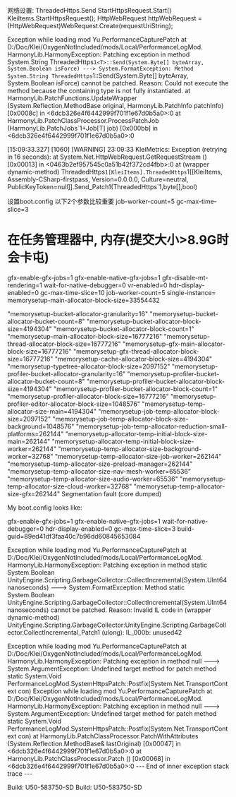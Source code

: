 ﻿
网络设置:
ThreadedHttps.Send  StartHttpsRequest.Start()
KleiItems.StartHttpsRequest();
HttpWebRequest httpWebRequest = (HttpWebRequest)WebRequest.Create(requestUriString);

Exception while loading mod Yu.PerformanceCapturePatch at D:/Doc/Klei/OxygenNotIncluded/mods/Local/PerformanceLogMod. 
HarmonyLib.HarmonyException: Patching exception in method System.String ThreadedHttps`1<T>::Send(System.Byte[] byteArray, System.Boolean isForce) ---> System.FormatException: Method System.String ThreadedHttps`1<T>::Send(System.Byte[] byteArray, System.Boolean isForce) cannot be patched. Reason: Could not execute the method because the containing type is not fully instantiated.
  at HarmonyLib.PatchFunctions.UpdateWrapper (System.Reflection.MethodBase original, HarmonyLib.PatchInfo patchInfo) [0x0008c] in <6dcb326e4f6442999f701f1e67d0b5a0>:0 
  at HarmonyLib.PatchClassProcessor.ProcessPatchJob (HarmonyLib.PatchJobs`1+Job[T] job) [0x000bb] in <6dcb326e4f6442999f701f1e67d0b5a0>:0 
 
[15:09:33.327] [1060] [WARNING] 23:09:33 KleiMetrics: Exception (retrying in 16 seconds): 
  at System.Net.HttpWebRequest.GetRequestStream () [0x00013] in <0463b2ef957545c0a51b42f372cd4fbb>:0 
  at (wrapper dynamic-method) ThreadedHttps`1[KleiItems].ThreadedHttps`1[[KleiItems, Assembly-CSharp-firstpass, Version=0.0.0.0, Culture=neutral, PublicKeyToken=null]].Send_Patch1(ThreadedHttps`1<KleiItems>,byte[],bool)
 
设置boot.config
以下2个参数比较重要
job-worker-count=5
gc-max-time-slice=3

# 在任务管理器中,  内存(提交大小>8.9G时 会卡屯)

gfx-enable-gfx-jobs=1
gfx-enable-native-gfx-jobs=1
gfx-disable-mt-rendering=1
wait-for-native-debugger=0
vr-enabled=0
hdr-display-enabled=0
gc-max-time-slice=10
job-worker-count=5
single-instance=
memorysetup-main-allocator-block-size=33554432


"memorysetup-bucket-allocator-granularity=16"
"memorysetup-bucket-allocator-bucket-count=8"
"memorysetup-bucket-allocator-block-size=4194304"
"memorysetup-bucket-allocator-block-count=1"
"memorysetup-main-allocator-block-size=16777216"
"memorysetup-thread-allocator-block-size=16777216"
"memorysetup-gfx-main-allocator-block-size=16777216"
"memorysetup-gfx-thread-allocator-block-size=16777216"
"memorysetup-cache-allocator-block-size=4194304"
"memorysetup-typetree-allocator-block-size=2097152"
"memorysetup-profiler-bucket-allocator-granularity=16"
"memorysetup-profiler-bucket-allocator-bucket-count=8"
"memorysetup-profiler-bucket-allocator-block-size=4194304"
"memorysetup-profiler-bucket-allocator-block-count=1"
"memorysetup-profiler-allocator-block-size=16777216"
"memorysetup-profiler-editor-allocator-block-size=1048576"
"memorysetup-temp-allocator-size-main=4194304"
"memorysetup-job-temp-allocator-block-size=2097152"
"memorysetup-job-temp-allocator-block-size-background=1048576"
"memorysetup-job-temp-allocator-reduction-small-platforms=262144"
"memorysetup-allocator-temp-initial-block-size-main=262144"
"memorysetup-allocator-temp-initial-block-size-worker=262144"
"memorysetup-temp-allocator-size-background-worker=32768"
"memorysetup-temp-allocator-size-job-worker=262144"
"memorysetup-temp-allocator-size-preload-manager=262144"
"memorysetup-temp-allocator-size-nav-mesh-worker=65536"
"memorysetup-temp-allocator-size-audio-worker=65536"
"memorysetup-temp-allocator-size-cloud-worker=32768"
"memorysetup-temp-allocator-size-gfx=262144"
Segmentation fault (core dumped)


My boot.config looks like:

gfx-enable-gfx-jobs=1
gfx-enable-native-gfx-jobs=1
wait-for-native-debugger=0
hdr-display-enabled=0
gc-max-time-slice=3
build-guid=89ed41df3faa40c7b96dd60845653084

Exception while loading mod Yu.PerformanceCapturePatch at D:/Doc/Klei/OxygenNotIncluded/mods/Local/PerformanceLogMod. 
HarmonyLib.HarmonyException: Patching exception in method static System.Boolean 
UnityEngine.Scripting.GarbageCollector::CollectIncremental(System.UInt64 nanoseconds) ---> System.FormatException:
Method static System.Boolean UnityEngine.Scripting.GarbageCollector::CollectIncremental(System.UInt64 nanoseconds) cannot be patched. Reason: 
Invalid IL code in (wrapper dynamic-method) UnityEngine.Scripting.GarbageCollector:UnityEngine.Scripting.GarbageCollector.CollectIncremental_Patch1 (ulong): IL_000b: unused42  

 Exception while loading mod Yu.PerformanceCapturePatch at D:/Doc/Klei/OxygenNotIncluded/mods/Local/PerformanceLogMod. 
HarmonyLib.HarmonyException: Patching exception in method null ---> System.ArgumentException: Undefined target method for patch method static System.Void PerformanceLogMod.SystemHttpsPatch::Postfix(System.Net.TransportContext con)
  Exception while loading mod Yu.PerformanceCapturePatch at D:/Doc/Klei/OxygenNotIncluded/mods/Local/PerformanceLogMod. 
HarmonyLib.HarmonyException: Patching exception in method null ---> System.ArgumentException: Undefined target method for patch method static System.Void PerformanceLogMod.SystemHttpsPatch::Postfix(System.Net.TransportContext con)
  at HarmonyLib.PatchClassProcessor.PatchWithAttributes (System.Reflection.MethodBase& lastOriginal) [0x00047] in <6dcb326e4f6442999f701f1e67d0b5a0>:0 
  at HarmonyLib.PatchClassProcessor.Patch () [0x00068] in <6dcb326e4f6442999f701f1e67d0b5a0>:0 
   --- End of inner exception stack trace ---
   
Build: U50-583750-SD
Build: U50-583750-SD